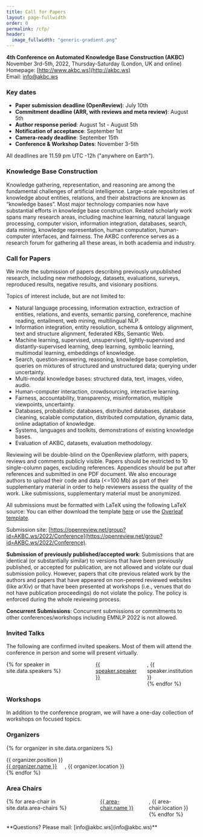 ```yaml
---
title: Call for Papers
layout: page-fullwidth
order: 0
permalink: /cfp/
header:
  image_fullwidth: "generic-gradient.png"
---
```


**4th Conference on Automated Knowledge Base Construction (AKBC)**<br>
November 3rd-5th, 2022, Thursday-Saturday (London, UK and online)<br>
Homepage: [http://www.akbc.ws](http://akbc.ws)<br>
Email: [info@akbc.ws](mailto:info@akbc.ws)<br>

### Key dates

- **Paper submission deadline (OpenReview)**: July 10th
- **Commitment deadline (ARR, with reviews and meta review)**: August 5th
- **Author response period**: August 1st - August 5th
- **Notification of acceptance**: September 1st
- **Camera-ready deadline**: September 15th
- **Conference & Workshop Dates**: November 3-5th

All deadlines are 11.59 pm UTC -12h ("anywhere on Earth").

### Knowledge Base Construction

Knowledge gathering, representation, and reasoning are among the fundamental challenges of artificial intelligence. Large-scale repositories of knowledge about entities, relations, and their abstractions are known as “knowledge bases”. Most major technology companies now have substantial efforts in knowledge base construction. Related scholarly work spans many research areas, including machine learning, natural language processing, computer vision, information integration, databases, search, data mining, knowledge representation, human computation, human-computer interfaces, and fairness. The AKBC conference serves as a research forum for gathering all these areas, in both academia and industry.

### Call for Papers

We invite the submission of papers describing previously unpublished research, including new methodology, datasets, evaluations, surveys, reproduced results, negative results, and visionary positions.

Topics of interest include, but are not limited to:

- Natural language processing, information extraction, extraction of entities, relations, and events, semantic parsing, coreference, machine reading, entailment, web mining, multilingual NLP.
- Information integration, entity resolution, schema & ontology alignment, text and structure alignment, federated KBs, Semantic Web.
- Machine learning, supervised, unsupervised, lightly-supervised and distantly-supervised learning, deep learning, symbolic learning, multimodal learning, embeddings of knowledge.
- Search, question-answering, reasoning, knowledge base completion, queries on mixtures of structured and unstructured data; querying under uncertainty.
- Multi-modal knowledge bases: structured data, text, images, video, audio.
- Human-computer interaction, crowdsourcing, interactive learning.
- Fairness, accountability, transparency, misinformation, multiple viewpoints, uncertainty.
- Databases, probabilistic databases, distributed databases, database cleaning, scalable computation, distributed computation, dynamic data, online adaptation of knowledge.
- Systems, languages and toolkits, demonstrations of existing knowledge bases.
- Evaluation of AKBC, datasets, evaluation methodology.

Reviewing will be double-blind on the OpenReview platform, with papers, reviews and comments publicly visible. Papers should be restricted to 10 single-column pages, excluding references. Appendices should be put after references and submitted in one PDF document. We also encourage authors to upload their code and data (<=100 Mb) as part of their supplementary material in order to help reviewers assess the quality of the work. Like submissions, supplementary material must be anonymized.

All submissions must be formatted with LaTeX using the following LaTeX source: You can either download the template [here](https://github.com/akbc-conference/style-files/blob/master/akbc-latex.zip?raw=true) or use the [Overleaf template](https://www.overleaf.com/latex/templates/akbc22-latex/kctstgcbhvsn).

Submission site: [https://openreview.net/group?id=AKBC.ws/2022/Conference](https://openreview.net/group?id=AKBC.ws/2022/Conference).

**Submission of previously published/accepted work**: Submissions that are identical (or substantially similar) to versions that have been previously published, or accepted for publication, are not allowed and violate our dual submission policy. However, papers that cite previous related work by the authors and papers that have appeared on non-peered reviewed websites (like arXiv) or that have been presented at workshops (i.e., venues that do not have publication proceedings) do not violate the policy. The policy is enforced during the whole reviewing process.

**Concurrent Submissions**: Concurrent submissions or commitments to other conferences/workshops including EMNLP 2022 is not allowed.


### Invited Talks
The following are confirmed invited speakers. Most of them will attend the conference in person and some will present virtually.

<div class="row">
<div class="columns">
{% for speaker in site.data.speakers %}
<a href="{{ speaker.url }}">{{ speaker.speaker }}</a>, {{ speaker.institution }}<br>
{% endfor %}
</div>
</div>

### Workshops

In addition to the conference program, we will have a one-day collection of workshops on focused topics.

### Organizers

{% for organizer in site.data.organizers %}

<div class="row">
<div class="small-3 large-3 columns">
{{ organizer.position }}<br>
</div>
<div class="small-9 large-9 columns">
<a href="{{ organizer.url }}">{{ organizer.name }}</a>, {{ organizer.location }}<br>
</div>
</div>
{% endfor %}

### Area Chairs

<div class="row">
<div class="columns">
{% for area-chair in site.data.area-chairs %}
<a href="{{ area-chair.url }}">{{ area-chair.name }}</a>, {{ area-chair.location }}<br>
{% endfor %}
</div>
</div>

<br>
**Questions? Please mail: [info@akbc.ws](info@akbc.ws)**
<br>

